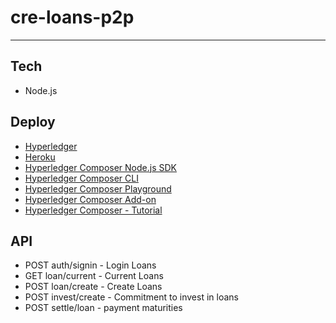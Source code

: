 # cre-loans-p2p
-----------
## Tech
- Node.js
## Deploy
- [Hyperledger](https://hyperledger-fabric.readthedocs.io/en/release-2.5/test_network.html)
- [Heroku](https://www.heroku.com/)
- [Hyperledger Composer Node.js SDK](https://github.com/hyperledger/composer)
- [Hyperledger Composer CLI](https://github.com/hyperledger/composer)
- [Hyperledger Composer Playground](http://composer-playground.mybluemix.net/)
- [Hyperledger Composer Add-on](https://github.com/hyperledger/composer-vscode-plugin)
- [Hyperledger Composer - Tutorial](https://hyperledger.github.io/composer/latest/tutorials/deploy-to-fabric-single-org)

## API
* POST auth/signin - Login Loans
* GET loan/current - Current Loans
* POST loan/create - Create Loans
* POST invest/create - Commitment to invest in loans
* POST settle/loan - payment maturities
